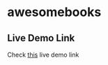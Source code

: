 # awesomebooks


## Live Demo Link

Check [this](https://aduda-boaz.github.io/awesomebooks/) live demo link